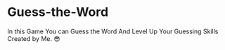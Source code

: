 # Guess-the-Word
In this Game You can Guess the Word And Level Up Your Guessing Skills
Created by Me. 😎

